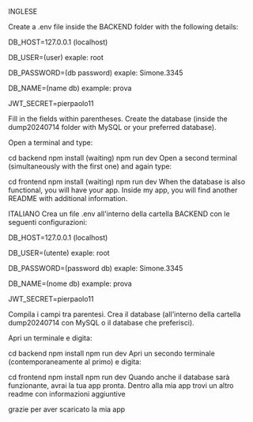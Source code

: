 INGLESE

Create a .env file inside the BACKEND folder with the following details:

DB_HOST=127.0.0.1 (localhost)

DB_USER=(user) exaple: root

DB_PASSWORD=(db password) exaple: Simone.3345

DB_NAME=(name db) example: prova

JWT_SECRET=pierpaolo11


Fill in the fields within parentheses. Create the database (inside the dump20240714 folder with MySQL or your preferred database).

Open a terminal and type:

cd backend
npm install (waiting)
npm run dev
Open a second terminal (simultaneously with the first one) and again type:

cd frontend
npm install (waiting)
npm run dev
When the database is also functional, you will have your app. Inside my app, you will find another README with additional information.

ITALIANO
Crea un file .env all'interno della cartella BACKEND con le seguenti configurazioni:

DB_HOST=127.0.0.1 (localhost)

DB_USER=(utente) exaple: root

DB_PASSWORD=(password db) exaple: Simone.3345

DB_NAME=(nome db) example: prova

JWT_SECRET=pierpaolo11

Compila i campi tra parentesi. Crea il database (all'interno della cartella dump20240714 con MySQL o il database che preferisci).

Apri un terminale e digita:

cd backend
npm install
npm run dev
Apri un secondo terminale (contemporaneamente al primo) e digita:

cd frontend
npm install
npm run dev
Quando anche il database sarà funzionante, avrai la tua app pronta. Dentro alla mia app trovi un altro readme con informazioni aggiuntive 

grazie per aver scaricato la mia app 


